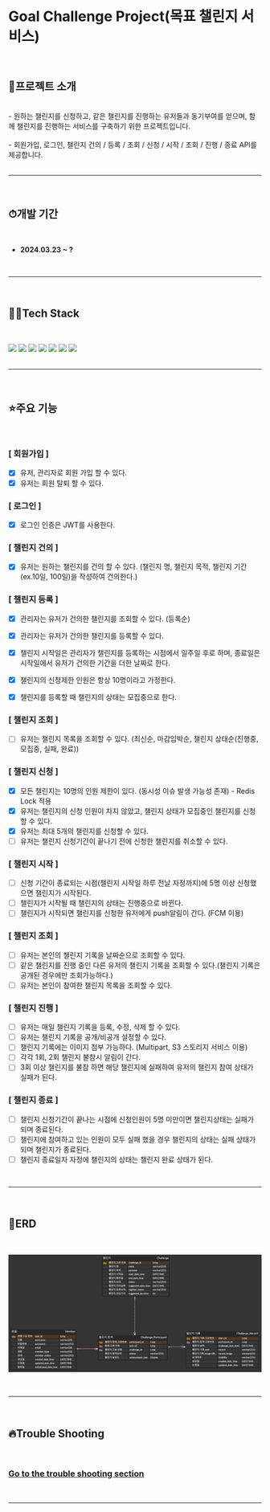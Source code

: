 


# Goal Challenge Project(목표 챌린지 서비스)

<br/>

## 📌프로젝트 소개
<br/>
- 원하는 챌린지를 신청하고, 같은 챌린지를 진행하는 유저들과 동기부여를 얻으며, 함께 챌린지를 진행하는 
 서비스를 구축하기 위한 프로젝트입니다.
<br/><br/>
- 회원가입, 로그인, 챌린지 건의 / 등록 / 조회 / 신청 / 시작 / 조회 / 진행 / 종료 API를 제공합니다.  
<br/><br/>


<hr><br>


## ⏱개발 기간
<br>

- **2024.03.23 ~ ?**

<br>


<hr><br>

## 👨‍💻Tech Stack
<br/>


<img src="https://img.shields.io/badge/springboot-6DB33F?style=for-the-badge&logo=springboot&logoColor=white"> <img src="https://img.shields.io/badge/java-%23ED8B00?style=for-the-badge&logo=openjdk&logoColor=white"> <img src="https://img.shields.io/badge/Gradle-02303A?style=for-the-badge&logo=Gradle&logoColor=white"> <img src="https://img.shields.io/badge/MySQL-005C84?style=for-the-badge&logo=mysql&logoColor=white"> <img src="https://img.shields.io/badge/redis-%23DD0031.svg?&style=for-the-badge&logo=redis&logoColor=white"> <img src="https://img.shields.io/badge/GIT-E44C30?style=for-the-badge&logo=git&logoColor=white"> <img src="https://img.shields.io/badge/IntelliJ_IDEA-000000.svg?style=for-the-badge&logo=intellij-idea&logoColor=white"> 
<br><br>


<hr><br>

## ⭐주요 기능
<br>

### [ 회원가입 ]
- [x] 유저, 관리자로 회원 가입 할 수 있다.
- [x] 유저는 회원 탈퇴 할 수 있다.

### [ 로그인 ]
- [x] 로그인 인증은 JWT를 사용한다.

### [ 챌린지 건의 ]
- [X] 유저는 원하는 챌린지를 건의 할 수 있다. (챌린지 명, 챌린지 목적, 챌린지 기간(ex.10일, 100일)을 작성하여 건의한다.)

### [ 챌린지 등록 ]
- [X] 관리자는 유저가 건의한 챌린지를 조회할 수 있다. (등록순)
- [X] 관리자는 유저가 건의한 챌린지를 등록할 수 있다.
- [X] 챌린지 시작일은 관리자가 챌린지를 등록하는 시점에서 일주일 후로 하며, 종료일은 시작일에서 유저가 건의한 기간을 더한 날짜로 한다.
- [X] 챌린지의 신청제한 인원은 항상 10명이라고 가정한다.
- [X] 챌린지를 등록할 때 챌린지의 상태는 모집중으로 한다.


### [ 챌린지 조회 ]
- [ ] 유저는 챌린지 목록을 조회할 수 있다.
  (최신순, 마감임박순, 챌린지 상태순(진행중, 모집중, 실패, 완료))

### [ 챌린지 신청 ]
- [x] 모든 챌린지는 10명의 인원 제한이 있다. (동시성 이슈 발생 가능성 존재) - Redis Lock 적용
- [x] 유저는 챌린지의 신청 인원이 차지 않았고, 챌린지 상태가 모집중인 챌린지를 신청할 수 있다.
- [x] 유저는 최대 5개의 챌린지를 신청할 수 있다.
- [ ] 유저는 챌린지 신청기간이 끝나기 전에 신청한 챌린지를 취소할 수 있다.

### [ 챌린지 시작 ]
- [ ] 신청 기간이 종료되는 시점(챌린지 시작일 하루 전날 자정까지)에 5명 이상 신청했으면 챌린지가 시작된다.
- [ ] 챌린지가 시작될 때 챌린지의 상태는 진행중으로 바뀐다.
- [ ] 챌린지가 시작되면 챌린지를 신청한 유저에게 push알림이 간다. (FCM 이용)

### [ 챌린지 조회 ]
- [ ] 유저는 본인의 챌린지 기록을 날짜순으로 조회할 수 있다.
- [ ] 같은 챌린지를 진행 중인 다른 유저의 챌린지 기록을 조회할 수 있다.(챌린지 기록은 공개된 경우에만 조회가능하다.)
- [ ] 유저는 본인이 참여한 챌린지 목록을 조회할 수 있다.

### [ 챌린지 진행 ]
- [ ] 유저는 매일 챌린지 기록을 등록, 수정, 삭제 할 수 있다.
- [ ] 유저는 챌린지 기록을 공개/비공개 설정할 수 있다.
- [ ] 챌린지 기록에는 이미지 첨부 가능하다. (Multipart, S3 스토리지 서비스 이용)
- [ ] 각각 1회, 2회 챌린지 불참시 알림이 간다.
- [ ] 3회 이상 챌린지를 불참 하면 해당 챌린지에 실패하여 유저의 챌린지 참여 상태가 실패가 된다.

### [ 챌린지 종료 ]
- [ ] 챌린지 신청기간이 끝나는 시점에 신청인원이 5명 미만이면 챌린지상태는 실패가 되며 종료된다.
- [ ] 챌린지에 참여하고 있는 인원이 모두 실패 했을 경우 챌린지의 상태는 실패 상태가 되며 챌린지가 종료된다.
- [ ] 챌린지 종료일자 자정에 챌린지의 상태는 챌린지 완료 상태가 된다.

<br>
<hr><br>

## 📜ERD
<br>

![ERD](/doc/ERD/ERD.png)


<br>
<hr><br>

## 🔥Trouble Shooting
<br>

### [Go to the trouble shooting section](doc/TROUBLE_SHOOTING.md)

<br>
<hr>
